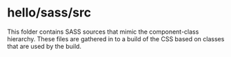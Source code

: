 # hello/sass/src

This folder contains SASS sources that mimic the component-class hierarchy. These files
are gathered in to a build of the CSS based on classes that are used by the build.
